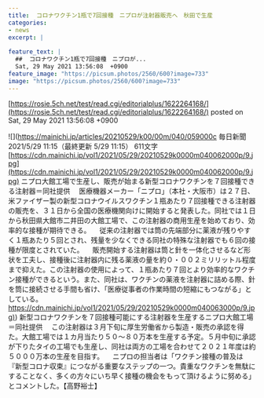 ```yaml
---
title:  コロナワクチン1瓶で7回接種　ニプロが注射器販売へ　秋田で生産  
categories:
- news
excerpt: |
  
feature_text: |
  ##  コロナワクチン1瓶で7回接種　ニプロが...
  Sat, 29 May 2021 13:56:08  +0900
feature_image: "https://picsum.photos/2560/600?image=733"
image: "https://picsum.photos/2560/600?image=733"
---
```


[https://rosie.5ch.net/test/read.cgi/editorialplus/1622264168/](https://rosie.5ch.net/test/read.cgi/editorialplus/1622264168/)
posted on Sat, 29 May 2021 13:56:08  +0900

<!--more-->

![](https://mainichi.jp/articles/20210529/k00/00m/040/059000c 毎日新聞 2021/5/29 11:15（最終更新 5/29 11:15） 611文字 [https://cdn.mainichi.jp/vol1/2021/05/29/20210529k0000m040062000p/9.jpg](https://cdn.mainichi.jp/vol1/2021/05/29/20210529k0000m040062000p/9.jpg) ニプロ大館工場で生産し、販売が始まる新型コロナワクチンを７回接種できる注射器＝同社提供 　医療機器メーカー「ニプロ」（本社・大阪市）は２７日、米ファイザー製の新型コロナウイルスワクチン１瓶あたり７回接種できる注射器の販売を、３１日から全国の医療機関向けに開始すると発表した。同社では１日から秋田県大館市二井田の大館工場で、この注射器の商用生産を始めており、効率的な接種が期待できる。 　従来の注射器では筒の先端部分に薬液が残りやすく１瓶あたり５回とされ、残量を少なくできる同社の特殊な注射器でも６回の接種が限度とされていた。 　販売開始する注射器は筒と針を一体化させるなど形状を工夫し、接種後に注射器内に残る薬液の量を約０・００２ミリリットル程度まで抑えた。この注射器の使用によって、１瓶あたり７回とより効率的なワクチン接種ができるという。また、同社は、ワクチンの薬液を注射器に詰める際、針を筒に接続させる手間も省け、「医療従事者の作業時間の短縮にもつながる」としている。 [https://cdn.mainichi.jp/vol1/2021/05/29/20210529k0000m040063000p/9.jpg)](https://cdn.mainichi.jp/vol1/2021/05/29/20210529k0000m040063000p/9.jpg)) 新型コロナワクチンを７回接種可能にする注射器を生産するニプロ大館工場＝同社提供 　この注射器は３月下旬に厚生労働省から製造・販売の承認を得た。大館工場では１カ月当たり５０〜８０万本を生産する予定。５月中旬に承認が下りたタイの工場でも生産し、同社は両方の工場を合わせて２０２１年度は約５０００万本の生産を目指す。 　ニプロの担当者は「ワクチン接種の普及は『新型コロナ収束』につながる重要なステップの一つ。貴重なワクチンを無駄にすることなく、多くの方々にいち早く接種の機会をもって頂けるように努める」とコメントした。【高野裕士】
